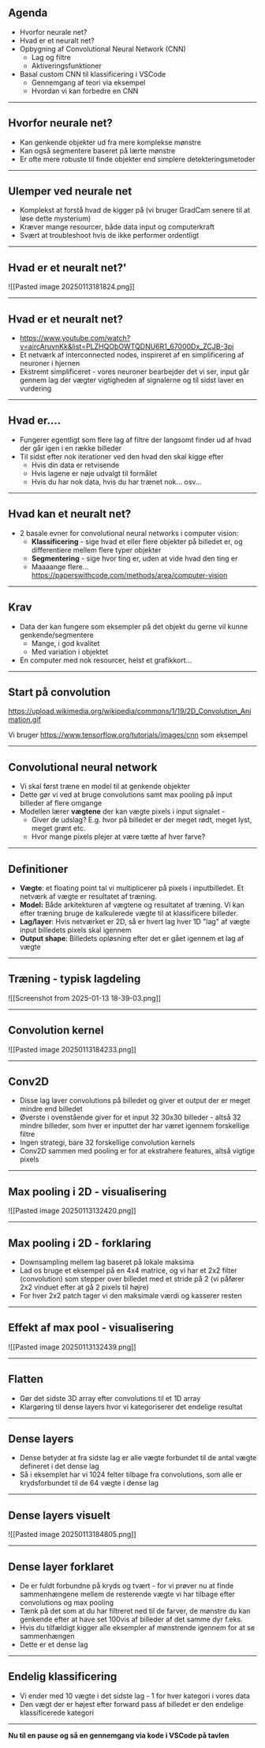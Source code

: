 ## Agenda

* Hvorfor neurale net?
* Hvad er et neuralt net?
* Opbygning af Convolutional Neural Network (CNN)
	* Lag og filtre
	* Aktiveringsfunktioner
* Basal custom CNN til klassificering i VSCode
	* Gennemgang af teori via eksempel
	* Hvordan vi kan forbedre en CNN

---

## Hvorfor neurale net?

* Kan genkende objekter ud fra mere komplekse mønstre
* Kan også segmentere baseret på lærte mønstre
* Er ofte mere robuste til finde objekter end simplere detekteringsmetoder


---

## Ulemper ved neurale net

* Komplekst at forstå hvad de kigger på (vi bruger GradCam senere til at løse dette mysterium)
* Kræver mange resourcer, både data input og computerkraft
* Svært at troubleshoot hvis de ikke performer ordentligt 

---

## Hvad er et neuralt net?'

![[Pasted image 20250113181824.png]]

---

## Hvad er et neuralt net?

* https://www.youtube.com/watch?v=aircAruvnKk&list=PLZHQObOWTQDNU6R1_67000Dx_ZCJB-3pi
* Et netværk af interconnected nodes, inspireret af en simplificering af neuroner i hjernen
* Ekstremt simplificeret - vores neuroner bearbejder det vi ser, input går gennem lag der vægter vigtigheden af signalerne og til sidst laver en vurdering

---

## Hvad er....

* Fungerer egentligt som flere lag af filtre der langsomt finder ud af hvad der går igen i en række billeder
* Til sidst efter nok iterationer ved den hvad den skal kigge efter
	* Hvis din data er retvisende
	* Hvis lagene er nøje udvalgt til formålet
	* Hvis du har nok data, hvis du har trænet nok... osv...


---
## Hvad kan et neuralt net?

* 2 basale evner for convolutional neural networks i computer vision:
	* **Klassificering** - sige hvad et eller flere objekter på billedet er, og differentiere mellem flere typer objekter
	* **Segmentering** - sige hvor ting er, uden at vide hvad den ting er
	* Maaaange flere... https://paperswithcode.com/methods/area/computer-vision

---

## Krav

* Data der kan fungere som eksempler på det objekt du gerne vil kunne genkende/segmentere
	* Mange, i god kvalitet
	* Med variation i objektet
* En computer med nok resourcer, helst et grafikkort...

---

## Start på convolution

https://upload.wikimedia.org/wikipedia/commons/1/19/2D_Convolution_Animation.gif

Vi bruger https://www.tensorflow.org/tutorials/images/cnn som eksempel

---

## Convolutional neural network

* Vi skal først træne en model til at genkende objekter
* Dette gør vi ved at bruge convolutions samt max pooling på input billeder af flere omgange
* Modellen lærer **vægtene** der kan vægte pixels i input signalet - 
	* Giver de udslag? E.g. hvor på billedet er der meget rødt, meget lyst, meget grønt etc.
	* Hvor mange pixels plejer at være tætte af hver farve?

---

## Definitioner

* **Vægte**: et floating point tal vi multiplicerer på pixels i inputbilledet. Et netværk af vægte er resultatet af træning.
* **Model:** Både arkitekturen af vægtene og resultatet af træning. Vi kan efter træning bruge de kalkulerede vægte til at klassificere billeder.
* **Lag/layer**: Hvis netværket er 2D, så er hvert lag hver 1D "lag" af vægte input billedets pixels skal igennem
* **Output shape**: Billedets opløsning efter det er gået igennem et lag af vægte

---

## Træning - typisk lagdeling

![[Screenshot from 2025-01-13 18-39-03.png]]

---
## Convolution kernel

![[Pasted image 20250113184233.png]]

---
## Conv2D

* Disse lag laver convolutions på billedet og giver et output der er meget mindre end billedet
* Øverste i ovenstående giver for et input 32 30x30 billeder - altså 32 mindre billeder, som hver er inputtet der har været igennem forskellige filtre
* Ingen strategi, bare 32 forskellige convolution kernels
* Conv2D sammen med pooling er for at ekstrahere features, altså vigtige pixels

---

## Max pooling i 2D - visualisering

![[Pasted image 20250113132420.png]]

---

## Max pooling i 2D - forklaring

* Downsampling mellem lag baseret på lokale maksima
* Lad os bruge et eksempel på en 4x4 matrice, og vi har et 2x2 filter (convolution) som stepper over billedet med et stride på 2 (vi påfører 2x2 vinduet efter at gå 2 pixels til højre)
* For hver 2x2 patch tager vi den maksimale værdi og kasserer resten

----

## Effekt af max pool - visualisering

![[Pasted image 20250113132439.png]]

---

## Flatten

* Gør det sidste 3D array efter convolutions til et 1D array
* Klargøring til dense layers hvor vi kategoriserer det endelige resultat

---

## Dense layers

* Dense betyder at fra sidste lag er alle vægte forbundet til de antal vægte defineret i det dense lag
* Så i eksemplet har vi 1024 felter tilbage fra convolutions, som alle er krydsforbundet til de 64 vægte i dense lag

---

## Dense layers visuelt

![[Pasted image 20250113184805.png]]

---

## Dense layer forklaret

* De er fuldt forbundne på kryds og tvært - for vi prøver nu at finde sammenhængene mellem de resterende vægte vi har tilbage efter convolutions og max pooling
* Tænk på det som at du har filtreret ned til de farver, de mønstre du kan genkende efter at have set 100vis af billeder af det samme dyr f.eks.
* Hvis du tilfældigt kigger alle eksempler af mønstrende igennem for at se sammenhængen
* Dette er et dense lag

---

## Endelig klassificering

* Vi ender med 10 vægte i det sidste lag - 1 for hver kategori i vores data
* Den vægt der er højest efter forward pass af billedet er den endelige klassificerede kategori

---

**Nu til en pause og så en gennemgang via kode i VSCode på tavlen**